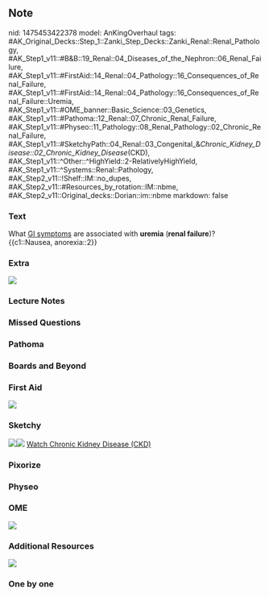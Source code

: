 ## Note
nid: 1475453422378
model: AnKingOverhaul
tags: #AK_Original_Decks::Step_1::Zanki_Step_Decks::Zanki_Renal::Renal_Pathology, #AK_Step1_v11::#B&B::19_Renal::04_Diseases_of_the_Nephron::06_Renal_Failure, #AK_Step1_v11::#FirstAid::14_Renal::04_Pathology::16_Consequences_of_Renal_Failure, #AK_Step1_v11::#FirstAid::14_Renal::04_Pathology::16_Consequences_of_Renal_Failure::Uremia, #AK_Step1_v11::#OME_banner::Basic_Science::03_Genetics, #AK_Step1_v11::#Pathoma::12_Renal::07_Chronic_Renal_Failure, #AK_Step1_v11::#Physeo::11_Pathology::08_Renal_Pathology::02_Chronic_Renal_Failure, #AK_Step1_v11::#SketchyPath::04_Renal::03_Congenital_&_Chronic_Kidney_Disease::02_Chronic_Kidney_Disease_(CKD), #AK_Step1_v11::^Other::^HighYield::2-RelativelyHighYield, #AK_Step1_v11::^Systems::Renal::Pathology, #AK_Step2_v11::!Shelf::IM::no_dupes, #AK_Step2_v11::#Resources_by_rotation::IM::nbme, #AK_Step2_v11::Original_decks::Dorian::im::nbme
markdown: false

### Text
<div>
  What <u>GI symptoms</u> are associated with <b>uremia</b>
  (<b>renal failure</b>)?
</div>
<div>
  {{c1::Nausea, anorexia::2}}
</div>

### Extra
<img src="paste-137069586284918.jpg">

### Lecture Notes


### Missed Questions


### Pathoma


### Boards and Beyond


### First Aid
<img src="tmpUJexLm.png">

### Sketchy
<img src=
"Screen%20Shot%202019-11-18%20at%208.35.20%20AM.png"><img src=
"Zoverall%20picture-e19173747ed15b5f3925039a15cfc96f891bee20_1566160514431.JPG">
<a href=
"https://dashboard.sketchy.com/study/medical/courses/medical-pathophysiology/units/medical-pathophysiology-renal/videos/medical-pathophysiology-renal-congenital-and-chronic-kidney-disease-chronic-kidney-disease-ckd?utm_source=anki&utm_medium=partnership&utm_campaign=february_update&utm_content=medical">
Watch Chronic Kidney Disease (CKD)</a>

### Pixorize


### Physeo


### OME
<div class="ome-widget">
  <a href=
  "https://onlinemeded.org/spa/renal-failure?ref=anki"><img src=
  "_OME_AnkiFlashcards_Topic_6.png"></a>
</div>

### Additional Resources
<i><img src="paste-5896075269373953.jpg" class="resizer"></i>

### One by one

